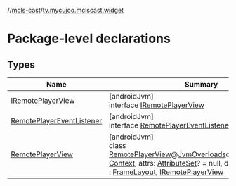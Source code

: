 //[mcls-cast](../../index.md)/[tv.mycujoo.mclscast.widget](index.md)

# Package-level declarations

## Types

| Name | Summary |
|---|---|
| [IRemotePlayerView](-i-remote-player-view/index.md) | [androidJvm]<br>interface [IRemotePlayerView](-i-remote-player-view/index.md) |
| [RemotePlayerEventListener](-remote-player-event-listener/index.md) | [androidJvm]<br>interface [RemotePlayerEventListener](-remote-player-event-listener/index.md) |
| [RemotePlayerView](-remote-player-view/index.md) | [androidJvm]<br>class [RemotePlayerView](-remote-player-view/index.md)@[JvmOverloads](https://kotlinlang.org/api/latest/jvm/stdlib/kotlin.jvm/-jvm-overloads/index.html)constructor(context: [Context](https://developer.android.com/reference/kotlin/android/content/Context.html), attrs: [AttributeSet](https://developer.android.com/reference/kotlin/android/util/AttributeSet.html)? = null, defStyleAttr: [Int](https://kotlinlang.org/api/latest/jvm/stdlib/kotlin/-int/index.html) = 0) : [FrameLayout](https://developer.android.com/reference/kotlin/android/widget/FrameLayout.html), [IRemotePlayerView](-i-remote-player-view/index.md) |
